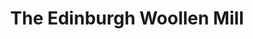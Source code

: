 ---
title: "The Edinburgh Woollen Mill"
url: /kings-lynn/the-edinburgh-woollen-mill/
shop: Kleidung
---